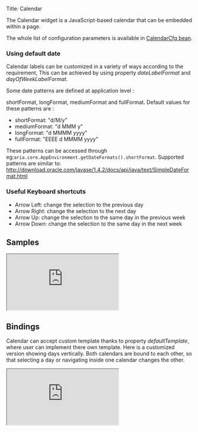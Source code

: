 Title: Calendar



The Calendar widget is a JavaScript-based calendar that can be embedded within a page.

<script src='http://snippets.ariatemplates.com/snippets/github.com/ariatemplates/documentation-code/%VERSION%/snippets/widgets/calendar/Snippet.tpl?tag=autocomplete&lang=at&outdent=true' defer></script>

The whole list of configuration parameters is available in [CalendarCfg bean](http://ariatemplates.com/api/#aria.widgets.CfgBeans:CalendarCfg).

### Using default date
Calendar labels can be customized in a variety of ways according to the requirement, This can be achieved by using property _dateLabelFormat_ and _dayOfWeekLabelFormat_.

Some date patterns are defined at application level :

shortFormat, longFormat, mediumFormat and fullFormat.
Default values for these patterns are :

* shortFormat: "d/M/y"
* mediumFormat: "d MMM y"
* longFormat: "d MMMM yyyy"
* fullFormat: "EEEE d MMMM yyyy"

These patterns can be accessed through eg:`aria.core.AppEnvironment.getDateFormats().shortFormat`. 
Supported patterns are similar to: http://download.oracle.com/javase/1.4.2/docs/api/java/text/SimpleDateFormat.html

### Useful Keyboard shortcuts
* Arrow Left: change the selection to the previous day
* Arrow Right: change the selection to the next day
* Arrow Up: change the selection to the same day in the previous week
* Arrow Down: change the selection to the same day in the next week

## Samples

<iframe class='samples' src='http://snippets.ariatemplates.com/samples/github.com/ariatemplates/documentation-code/%VERSION%/samples/widgets/calendar/?skip=1' ></iframe>

## Bindings
Calendar can accept custom template thanks to property _defaultTemplate_, where user can implement there own template. Here is a customized version showing days vertically. Both calendars are bound to each other, so that selecting a day or navigating inside one calendar changes the other.

<iframe class='samples' src='http://snippets.ariatemplates.com/samples/github.com/ariatemplates/documentation-code/%VERSION%/samples/widgets/calendar/binding/?skip=1' ></iframe>